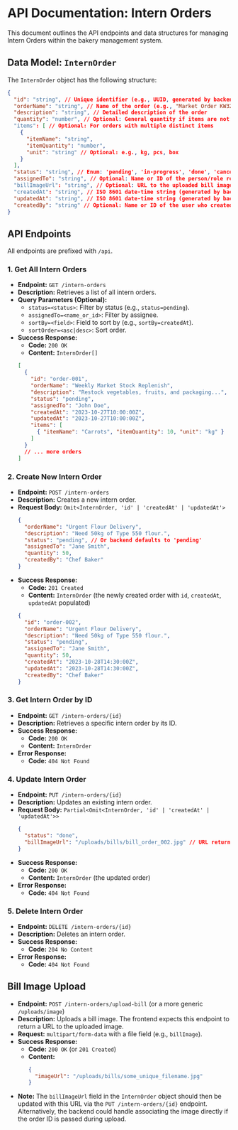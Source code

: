 # API Documentation: Intern Orders

This document outlines the API endpoints and data structures for managing Intern Orders within the bakery management system.

## Data Model: `InternOrder`

The `InternOrder` object has the following structure:

```json
{
  "id": "string", // Unique identifier (e.g., UUID, generated by backend)
  "orderName": "string", // Name of the order (e.g., "Market Order KW32")
  "description": "string", // Detailed description of the order
  "quantity": "number", // Optional: General quantity if items are not broken down
  "items": [ // Optional: For orders with multiple distinct items
    {
      "itemName": "string",
      "itemQuantity": "number",
      "unit": "string" // Optional: e.g., kg, pcs, box
    }
  ],
  "status": "string", // Enum: 'pending', 'in-progress', 'done', 'cancelled'
  "assignedTo": "string", // Optional: Name or ID of the person/role responsible
  "billImageUrl": "string", // Optional: URL to the uploaded bill image
  "createdAt": "string", // ISO 8601 date-time string (generated by backend)
  "updatedAt": "string", // ISO 8601 date-time string (generated by backend)
  "createdBy": "string" // Optional: Name or ID of the user who created the order
}
```

## API Endpoints

All endpoints are prefixed with `/api`.

### 1. Get All Intern Orders

*   **Endpoint:** `GET /intern-orders`
*   **Description:** Retrieves a list of all intern orders.
*   **Query Parameters (Optional):**
    *   `status=<status>`: Filter by status (e.g., `status=pending`).
    *   `assignedTo=<name_or_id>`: Filter by assignee.
    *   `sortBy=<field>`: Field to sort by (e.g., `sortBy=createdAt`).
    *   `sortOrder=<asc|desc>`: Sort order.
*   **Success Response:**
    *   **Code:** `200 OK`
    *   **Content:** `InternOrder[]`
    ```json
    [
      {
        "id": "order-001",
        "orderName": "Weekly Market Stock Replenish",
        "description": "Restock vegetables, fruits, and packaging...",
        "status": "pending",
        "assignedTo": "John Doe",
        "createdAt": "2023-10-27T10:00:00Z",
        "updatedAt": "2023-10-27T10:00:00Z",
        "items": [
          { "itemName": "Carrots", "itemQuantity": 10, "unit": "kg" }
        ]
      }
      // ... more orders
    ]
    ```

### 2. Create New Intern Order

*   **Endpoint:** `POST /intern-orders`
*   **Description:** Creates a new intern order.
*   **Request Body:** `Omit<InternOrder, 'id' | 'createdAt' | 'updatedAt'>`
    ```json
    {
      "orderName": "Urgent Flour Delivery",
      "description": "Need 50kg of Type 550 flour.",
      "status": "pending", // Or backend defaults to 'pending'
      "assignedTo": "Jane Smith",
      "quantity": 50,
      "createdBy": "Chef Baker"
    }
    ```
*   **Success Response:**
    *   **Code:** `201 Created`
    *   **Content:** `InternOrder` (the newly created order with `id`, `createdAt`, `updatedAt` populated)
    ```json
    {
      "id": "order-002",
      "orderName": "Urgent Flour Delivery",
      "description": "Need 50kg of Type 550 flour.",
      "status": "pending",
      "assignedTo": "Jane Smith",
      "quantity": 50,
      "createdAt": "2023-10-28T14:30:00Z",
      "updatedAt": "2023-10-28T14:30:00Z",
      "createdBy": "Chef Baker"
    }
    ```

### 3. Get Intern Order by ID

*   **Endpoint:** `GET /intern-orders/{id}`
*   **Description:** Retrieves a specific intern order by its ID.
*   **Success Response:**
    *   **Code:** `200 OK`
    *   **Content:** `InternOrder`
*   **Error Response:**
    *   **Code:** `404 Not Found`

### 4. Update Intern Order

*   **Endpoint:** `PUT /intern-orders/{id}`
*   **Description:** Updates an existing intern order.
*   **Request Body:** `Partial<Omit<InternOrder, 'id' | 'createdAt' | 'updatedAt'>>`
    ```json
    {
      "status": "done",
      "billImageUrl": "/uploads/bills/bill_order_002.jpg" // URL returned by file upload endpoint
    }
    ```
*   **Success Response:**
    *   **Code:** `200 OK`
    *   **Content:** `InternOrder` (the updated order)
*   **Error Response:**
    *   **Code:** `404 Not Found`

### 5. Delete Intern Order

*   **Endpoint:** `DELETE /intern-orders/{id}`
*   **Description:** Deletes an intern order.
*   **Success Response:**
    *   **Code:** `204 No Content`
*   **Error Response:**
    *   **Code:** `404 Not Found`

## Bill Image Upload

*   **Endpoint:** `POST /intern-orders/upload-bill` (or a more generic `/uploads/image`)
*   **Description:** Uploads a bill image. The frontend expects this endpoint to return a URL to the uploaded image.
*   **Request:** `multipart/form-data` with a file field (e.g., `billImage`).
*   **Success Response:**
    *   **Code:** `200 OK` (or `201 Created`)
    *   **Content:**
        ```json
        {
          "imageUrl": "/uploads/bills/some_unique_filename.jpg"
        }
        ```
*   **Note:** The `billImageUrl` field in the `InternOrder` object should then be updated with this URL via the `PUT /intern-orders/{id}` endpoint. Alternatively, the backend could handle associating the image directly if the order ID is passed during upload.
